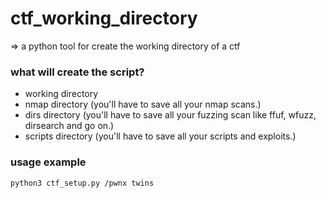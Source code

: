 # ctf_working_directory
=> a python tool for create the working directory of a ctf


### what will create the script?
- working directory
- nmap directory (you'll have to save all your nmap scans.)
- dirs directory (you'll have to save all your fuzzing scan like ffuf, wfuzz, dirsearch and go on.)
- scripts directory (you'll have to save all your scripts and exploits.)


### usage example
```bash
python3 ctf_setup.py /pwnx twins
```
